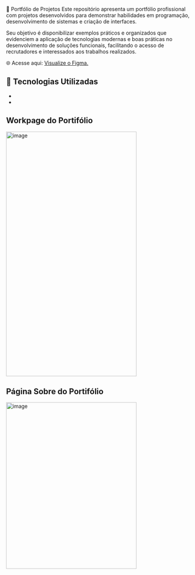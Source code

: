📌 Portfólio de Projetos
Este repositório apresenta um portfólio profissional com projetos desenvolvidos para demonstrar habilidades em programação, desenvolvimento de sistemas e criação de interfaces.

Seu objetivo é disponibilizar exemplos práticos e organizados que evidenciem a aplicação de tecnologias modernas e boas práticas no desenvolvimento de soluções funcionais, facilitando o acesso de recrutadores e interessados aos trabalhos realizados.

🌐 Acesse aqui: [Visualize o Figma.](https://www.figma.com/design/M6GRFmiXeLHltAkO5xO0PH/LABORAT%C3%93RIO-DE-DESENVOLVIMENTO?node-id=1-3&t=hYsukYMv1ZaWR3uL-1)

🚀 Tecnologias Utilizadas
-
-
-


## Workpage do Portifólio
<img width="355" height="667" alt="image" src="https://github.com/user-attachments/assets/a14285af-36bc-44d8-984b-39c101fd1787" />



## Página Sobre do Portifólio
<img width="355" height="454" alt="image" src="https://github.com/user-attachments/assets/89c14274-1286-43a6-abbf-727bdac332af" />



